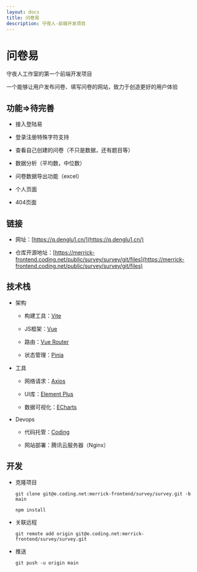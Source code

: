 ```yaml
---
layout: docs
title: 问卷易
description: 守夜人-前端开发项目
---
```


# 问卷易

守夜人工作室的第一个前端开发项目

一个能够让用户发布问卷、填写问卷的网站，致力于创造更好的用户体验

## 功能=>待完善

- 接入登陆易

- 登录注册特殊字符支持

- 查看自己创建的问卷（不只是数据，还有题目等）

- 数据分析（平均数，中位数）

- 问卷数据导出功能（excel）

- 个人页面

- 404页面

## 链接

- 网址：[https://q.denglu1.cn/](https://q.denglu1.cn/)

- 仓库开源地址：[https://merrick-frontend.coding.net/public/survey/survey/git/files](https://merrick-frontend.coding.net/public/survey/survey/git/files)

## 技术栈

- 架构

    - 构建工具：[Vite](https://cn.vitejs.dev/)

    - JS框架：[Vue](https://cn.vuejs.org/)

    - 路由：[Vue Router](https://router.vuejs.org/zh/)

    - 状态管理：[Pinia](https://pinia.web3doc.top/)

- 工具

    - 网络请求：[Axios](https://www.axios-http.cn/)

    - UI库：[Element Plus](https://element-plus.gitee.io/zh-CN/)

    - 数据可视化：[ECharts](https://echarts.apache.org/zh/index.html)

- Devops

    - 代码托管：[Coding](https://coding.net/)

    - 网站部署：腾讯云服务器（Nginx）

## 开发

- 克隆项目

    `git clone git@e.coding.net:merrick-frontend/survey/survey.git -b main`

    `npm install`

- 关联远程

    `git remote add origin git@e.coding.net:merrick-frontend/survey/survey.git`

- 推送

    `git push -u origin main`
